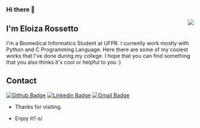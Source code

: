 ### Hi there 👋

<img align="right" width="500*0.5" height="281*0.5" src="https://64.media.tumblr.com/tumblr_me6dx35tOZ1qfy2kdo2_500.gifv">
 
## I'm Eloiza Rossetto
 
I'm a Biomedical Informatics Student at UFPR. I currently work mostly with Python and C Programming Language. Here there are some of my coolest works that I've done during my college. I hope that you can find something that you also thinks it's cool or helpful to you :)
 
## Contact 
[![Github Badge](https://img.shields.io/badge/-Github-000?style=flat-square&logo=Github&logoColor=white&link=link_do_seu_perfil_no_github)](https://github.com/Eloiza)
[![Linkedin Badge](https://img.shields.io/badge/-LinkedIn-blue?style=flat-square&logo=Linkedin&logoColor=white&link=link_do_seu_perfil_no_linkedin)](www.linkedin.com/in/eloiza-rossetto
)
[![Gmail Badge](https://img.shields.io/badge/-Gmail-c14438?style=flat-square&logo=Gmail&logoColor=white&link=mailto:seu_email)](mailto:eloiza.rossetto@gmail.com)
 
- Thanks for visiting. 
 
- Enjoy it!! o/

<!--
**Eloiza/Eloiza** is a ✨ _special_ ✨ repository because its `README.md` (this file) appears on your GitHub profile.

Here are some ideas to get you started:

- 🔭 I’m currently working on ...
- 🌱 I’m currently learning ...
- 👯 I’m looking to collaborate on ...
- 🤔 I’m looking for help with ...
- 💬 Ask me about ...
- 📫 How to reach me: ...
- 😄 Pronouns: ...
- ⚡ Fun fact: ...
-->
